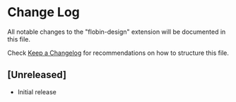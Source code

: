 # Change Log

All notable changes to the "flobin-design" extension will be documented in this file.

Check [Keep a Changelog](http://keepachangelog.com/) for recommendations on how to structure this file.

## [Unreleased]

- Initial release
